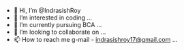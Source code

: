 - 👋 Hi, I’m @IndrasishRoy
- 👀 I’m interested in coding ...
- 🌱 I’m currently pursuing BCA ...
- 💞️ I’m looking to collaborate on ...
- 📫 How to reach me g-mail - indrasishroy17@gmail.com ...

<!---
IndrasishRoy/IndrasishRoy is a ✨ special ✨ repository because its `README.md` (this file) appears on your GitHub profile.
You can click the Preview link to take a look at your changes.
--->
